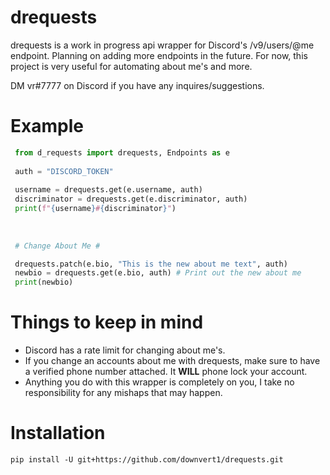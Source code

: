 # drequests
drequests is a work in progress api wrapper for Discord's /v9/users/@me endpoint. Planning on adding more endpoints in the future. For now, this project is very useful for automating about me's and more. 

DM vr#7777 on Discord if you have any inquires/suggestions.




# Example
```python
 from d_requests import drequests, Endpoints as e
  
 auth = "DISCORD_TOKEN"
  
 username = drequests.get(e.username, auth)
 discriminator = drequests.get(e.discriminator, auth)
 print(f"{username}#{discriminator}")
  
  
  
 # Change About Me #

 drequests.patch(e.bio, "This is the new about me text", auth)
 newbio = drequests.get(e.bio, auth) # Print out the new about me
 print(newbio)
```

# Things to keep in mind #
* Discord has a rate limit for changing about me's.
* If you change an accounts about me with drequests, make sure to have a verified phone number attached. It **WILL** phone lock your account.
* Anything you do with this wrapper is completely on you, I take no responsibility for any mishaps that may happen.


# Installation 
```
pip install -U git+https://github.com/downvert1/drequests.git
```
